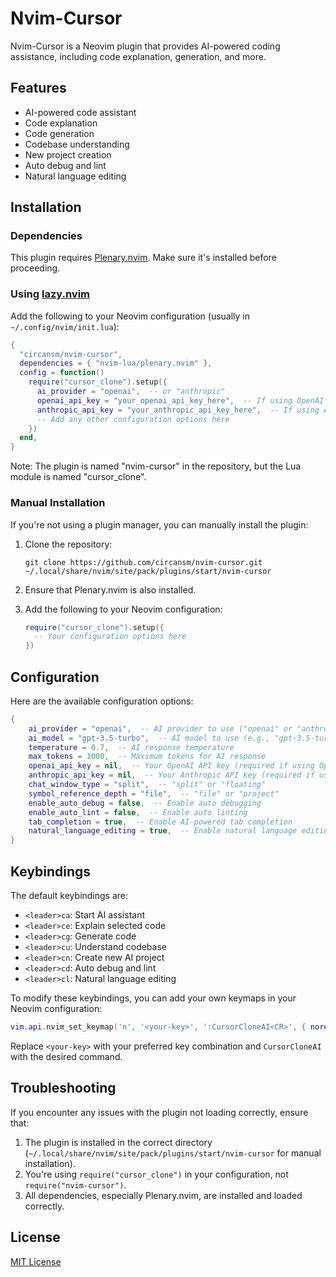 # Nvim-Cursor

Nvim-Cursor is a Neovim plugin that provides AI-powered coding assistance, including code explanation, generation, and more.

## Features

- AI-powered code assistant
- Code explanation
- Code generation
- Codebase understanding
- New project creation
- Auto debug and lint
- Natural language editing

## Installation

### Dependencies

This plugin requires [Plenary.nvim](https://github.com/nvim-lua/plenary.nvim). Make sure it's installed before proceeding.

### Using [lazy.nvim](https://github.com/folke/lazy.nvim)

Add the following to your Neovim configuration (usually in `~/.config/nvim/init.lua`):

```lua
{
  "circansm/nvim-cursor",
  dependencies = { "nvim-lua/plenary.nvim" },
  config = function()
    require("cursor_clone").setup({
      ai_provider = "openai",  -- or "anthropic"
      openai_api_key = "your_openai_api_key_here",  -- If using OpenAI
      anthropic_api_key = "your_anthropic_api_key_here",  -- If using Anthropic
      -- Add any other configuration options here
    })
  end,
}
```

Note: The plugin is named "nvim-cursor" in the repository, but the Lua module is named "cursor_clone".

### Manual Installation

If you're not using a plugin manager, you can manually install the plugin:

1. Clone the repository:
   ```
   git clone https://github.com/circansm/nvim-cursor.git ~/.local/share/nvim/site/pack/plugins/start/nvim-cursor
   ```

2. Ensure that Plenary.nvim is also installed.

3. Add the following to your Neovim configuration:
   ```lua
   require("cursor_clone").setup({
     -- Your configuration options here
   })
   ```

## Configuration

Here are the available configuration options:

```lua
{
    ai_provider = "openai",  -- AI provider to use ("openai" or "anthropic")
    ai_model = "gpt-3.5-turbo",  -- AI model to use (e.g., "gpt-3.5-turbo" for OpenAI, "claude-2" for Anthropic)
    temperature = 0.7,  -- AI response temperature
    max_tokens = 1000,  -- Maximum tokens for AI response
    openai_api_key = nil,  -- Your OpenAI API key (required if using OpenAI)
    anthropic_api_key = nil,  -- Your Anthropic API key (required if using Anthropic)
    chat_window_type = "split",  -- "split" or "floating"
    symbol_reference_depth = "file",  -- "file" or "project"
    enable_auto_debug = false,  -- Enable auto debugging
    enable_auto_lint = false,  -- Enable auto linting
    tab_completion = true,  -- Enable AI-powered tab completion
    natural_language_editing = true,  -- Enable natural language editing
}
```

## Keybindings

The default keybindings are:

- `<leader>ca`: Start AI assistant
- `<leader>ce`: Explain selected code
- `<leader>cg`: Generate code
- `<leader>cu`: Understand codebase
- `<leader>cn`: Create new AI project
- `<leader>cd`: Auto debug and lint
- `<leader>cl`: Natural language editing

To modify these keybindings, you can add your own keymaps in your Neovim configuration:

```lua
vim.api.nvim_set_keymap('n', '<your-key>', ':CursorCloneAI<CR>', { noremap = true, silent = true })
```

Replace `<your-key>` with your preferred key combination and `CursorCloneAI` with the desired command.

## Troubleshooting

If you encounter any issues with the plugin not loading correctly, ensure that:

1. The plugin is installed in the correct directory (`~/.local/share/nvim/site/pack/plugins/start/nvim-cursor` for manual installation).
2. You're using `require("cursor_clone")` in your configuration, not `require("nvim-cursor")`.
3. All dependencies, especially Plenary.nvim, are installed and loaded correctly.

## License

[MIT License](LICENSE)
